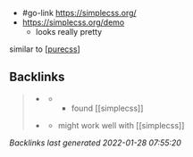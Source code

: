 -	#go-link https://simplecss.org/
-	https://simplecss.org/demo
	-	looks really pretty

similar to [[purecss]]

[//begin]: # "Autogenerated link references for markdown compatibility"
[purecss]: purecss.md "purecss"
[//end]: # "Autogenerated link references"

## Backlinks

> - [](2021-01-04.md)
>   - -	found [[simplecss]]
>    
> - [](svelte.md)
>   - might work well with [[simplecss]]

_Backlinks last generated 2022-01-28 07:55:20_
